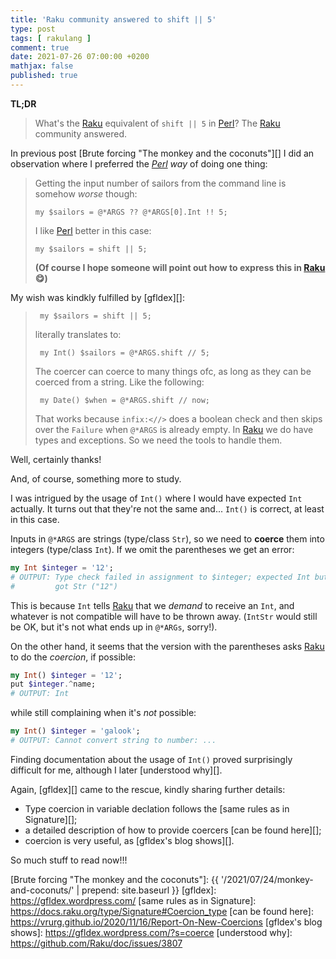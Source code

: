 ```yaml
---
title: 'Raku community answered to shift || 5'
type: post
tags: [ rakulang ]
comment: true
date: 2021-07-26 07:00:00 +0200
mathjax: false
published: true
---
```


**TL;DR**

> What's the [Raku][] equivalent of `shift || 5` in [Perl][]? The
> [Raku][] community answered.

In previous post [Brute forcing "The monkey and the coconuts"][] I did
an observation where I preferred the *[Perl][] way* of doing one thing:

> Getting the input number of sailors from the command line is somehow
> *worse* though:
>
>     my $sailors = @*ARGS ?? @*ARGS[0].Int !! 5;
>
> I like [Perl][] better in this case:
>
>     my $sailors = shift || 5;
>
> **(Of course I hope someone will point out how to express this in
> [Raku][] 😋)**

My wish was kindkly fulfilled by [gfldex][]:

>      my $sailors = shift || 5;
> 
> literally translates to:
> 
>      my Int() $sailors = @*ARGS.shift // 5;
> 
> The coercer can coerce to many things ofc, as long as they can be
> coerced from a string. Like the following:
> 
>      my Date() $when = @*ARGS.shift // now;
> 
> That works because `infix:<//>` does a boolean check and then skips
> over the `Failure` when `@*ARGS` is already empty. In [Raku][] we do
> have types and exceptions. So we need the tools to handle them.

Well, certainly thanks!

And, of course, something more to study.

I was intrigued by the usage of `Int()` where I would have expected
`Int` actually. It turns out that they're not the same and... `Int()` is
correct, at least in this case.

Inputs in `@*ARGS` are strings (type/class `Str`), so we need to
**coerce** them into integers (type/class `Int`). If we omit the
parentheses we get an error:

```raku
my Int $integer = '12';
# OUTPUT: Type check failed in assignment to $integer; expected Int but
#         got Str ("12")
```

This is because `Int` tells [Raku][] that we *demand* to receive an
`Int`, and whatever is not compatible will have to be thrown away.
(`IntStr` would still be OK, but it's not what ends up in `@*ARGs`,
sorry!).

On the other hand, it seems that the version with the parentheses asks
[Raku][] to do the *coercion*, if possible:

```raku
my Int() $integer = '12';
put $integer.^name;
# OUTPUT: Int
```

while still complaining when it's *not* possible:

```raku
my Int() $integer = 'galook';
# OUTPUT: Cannot convert string to number: ...
```

Finding documentation about the usage of `Int()` proved surprisingly
difficult for me, although I later [understood why][].

Again, [gfldex][] came to the rescue, kindly sharing further details:

- Type coercion in variable declation follows the [same rules as in
  Signature][];
- a detailed description of how to provide coercers [can be found
  here][];
- coercion is very useful, as [gfldex's blog shows][].

So much stuff to read now!!!

[Perl]: https://www.perl.org/
[Raku]: https://raku.org/
[Brute forcing "The monkey and the coconuts"]: {{ '/2021/07/24/monkey-and-coconuts/' | prepend: site.baseurl }}
[gfldex]: https://gfldex.wordpress.com/
[same rules as in Signature]: https://docs.raku.org/type/Signature#Coercion_type
[can be found here]: https://vrurg.github.io/2020/11/16/Report-On-New-Coercions
[gfldex's blog shows]: https://gfldex.wordpress.com/?s=coerce
[understood why]: https://github.com/Raku/doc/issues/3807
